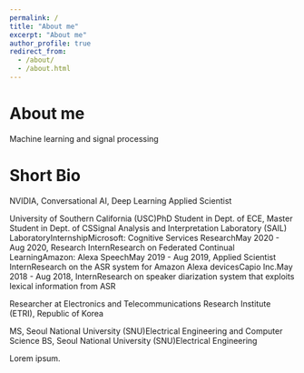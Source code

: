 ```yaml
---
permalink: /
title: "About me"
excerpt: "About me"
author_profile: true
redirect_from: 
  - /about/
  - /about.html
---
```


# About me

Machine learning and signal processing

# Short Bio

NVIDIA, Conversational AI, Deep Learning Applied Scientist

University of Southern California (USC)PhD Student in Dept. of ECE, Master Student in Dept. of CSSignal Analysis and Interpretation Laboratory (SAIL) LaboratoryInternshipMicrosoft: Cognitive Services ResearchMay 2020 - Aug 2020, Research InternResearch on Federated Continual LearningAmazon: Alexa SpeechMay 2019 - Aug 2019, Applied Scientist InternResearch on the ASR system for Amazon Alexa devicesCapio Inc.May 2018 - Aug 2018, InternResearch on speaker diarization system that exploits lexical information from ASR

Researcher at Electronics and Telecommunications Research Institute (ETRI), Republic of Korea

MS, Seoul National University (SNU)Electrical Engineering and Computer Science
BS, Seoul National University (SNU)Electrical Engineering

Lorem ipsum.
